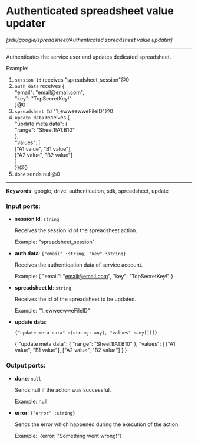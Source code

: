 # Authenticated spreadsheet value updater

_[sdk/google/spreadsheet/Authenticated spreadsheet value updater]_

---

Authenticates the service user and  updates dedicated spreadsheet.  
  
Example:  
1. `session Id` receives "spreadsheet_session"@0   
2. `auth data` receives {  
  "email": "email@email.com",  
  "key": "TopSecretKey!"  
}@0   
3. `spreadsheet Id` "1_ewweewweFileID"@0  
4. `update data` receives {  
  "update meta data": {  
    "range": "Sheet1!A1:B10"  
  },  
  "values": [  
    ["A1 value", "B1 value"],  
    ["A2 value", "B2 value"]  
  ]  
}}@0   
5. `done` sends null@0   

---

__Keywords__: google, drive, authentication, sdk, spreadsheet, update

### Input ports:

* __session Id__: ` string `

    Receives the session id of the spreadsheet action.
    
    Example: 
    "spreadsheet_session"


* __auth data__: ` {"email" :string, "key" :string} `

    Receives the authentication data of service account.
    
    Example: 
    {
      "email": "email@email.com",
      "key": "TopSecretKey!"
    }
    


* __spreadsheet Id__: ` string `

    Receives the id of the spreadsheet to be updated.
    
    Example:
    "1_ewweewweFileID"


* __update data__: 
    ```
    {"update meta data" :{string: any}, "values" :any[][]}
    ```

    {
      "update meta data": {
        "range": "Sheet1!A1:B10"
      },
      "values": [
        ["A1 value", "B1 value"],
        ["A2 value", "B2 value"]
      ]
    }

### Output ports:

* __done__: ` null `

    Sends null if the action was successful.
    
    Example:
    null


* __error__: ` {"error" :string} `

    Sends the error which happened during the execution of the action.
    
    Example:.
    {error: "Something went wrong!"}

